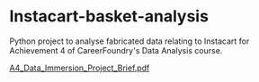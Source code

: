 # Instacart-basket-analysis
Python project to analyse fabricated data relating to Instacart for Achievement 4 of CareerFoundry's Data Analysis course.


[A4_Data_Immersion_Project_Brief.pdf](https://github.com/user-attachments/files/22704136/A4_Data_Immersion_Project_Brief.pdf)
